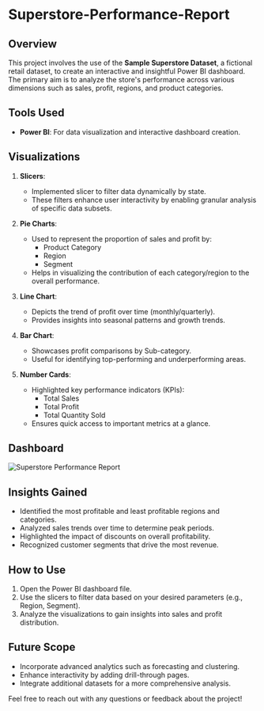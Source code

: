 # Superstore-Performance-Report

## Overview
This project involves the use of the **Sample Superstore Dataset**, a fictional retail dataset, to create an interactive and insightful Power BI dashboard. The primary aim is to analyze the store's performance across various dimensions such as sales, profit, regions, and product categories.

## Tools Used
- **Power BI**: For data visualization and interactive dashboard creation.

## Visualizations
1. **Slicers**:
   - Implemented slicer to filter data dynamically by state.
   - These filters enhance user interactivity by enabling granular analysis of specific data subsets.

2. **Pie Charts**:
   - Used to represent the proportion of sales and profit by:
     - Product Category
     - Region
     - Segment
   - Helps in visualizing the contribution of each category/region to the overall performance.

3. **Line Chart**:
   - Depicts the trend of profit over time (monthly/quarterly).
   - Provides insights into seasonal patterns and growth trends.

4. **Bar Chart**:
   - Showcases profit comparisons by Sub-category.  
   - Useful for identifying top-performing and underperforming areas.

5. **Number Cards**:
   - Highlighted key performance indicators (KPIs):
     - Total Sales
     - Total Profit
     - Total Quantity Sold
   - Ensures quick access to important metrics at a glance.

## **Dashboard**

![Superstore Performance Report]()

## **Insights Gained**
- Identified the most profitable and least profitable regions and categories.
- Analyzed sales trends over time to determine peak periods.
- Highlighted the impact of discounts on overall profitability.
- Recognized customer segments that drive the most revenue.

## **How to Use**
1. Open the Power BI dashboard file.
2. Use the slicers to filter data based on your desired parameters (e.g., Region, Segment).
3. Analyze the visualizations to gain insights into sales and profit distribution.

## **Future Scope**
- Incorporate advanced analytics such as forecasting and clustering.
- Enhance interactivity by adding drill-through pages.
- Integrate additional datasets for a more comprehensive analysis.

Feel free to reach out with any questions or feedback about the project!
